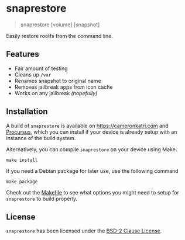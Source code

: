 # snaprestore

> snaprestore [volume] [snapshot]

Easily restore rootfs from the command line.

## Features

* Fair amount of testing
* Cleans up `/var`
* Renames snapshot to original name
* Removes jailbreak apps from icon cache
* Works on any jailbreak *(hopefully)*

## Installation

A build of `snaprestore` is available on https://cameronkatri.com and [Procursus](https://github.com/ProcursusTeam/Procursus), which you can install if your device is already setup with an instance of the build system.

Alternatively, you can compile `snaprestore` on your device using Make.

    make install

If you need a Debian package for later use, use the following command

    make package

Check out the [Makefile](Makefile) to see what options you might need to setup for `snaprestore` to build properly.

## License

`snaprestore` has been licensed under the [BSD-2 Clause License](LICENCE).
